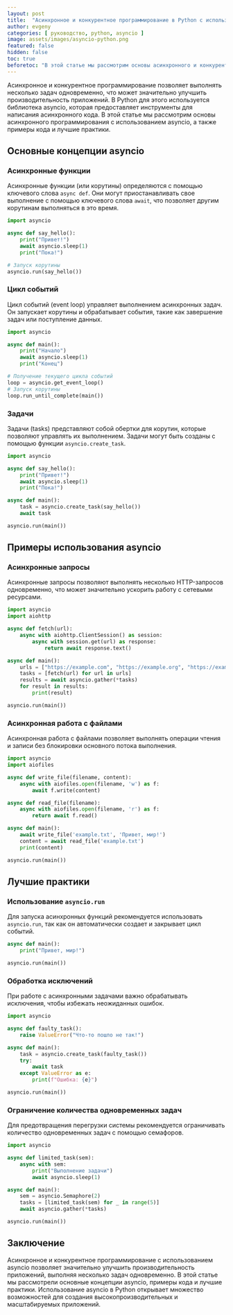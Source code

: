 ```yaml
---
layout: post
title:  "Асинхронное и конкурентное программирование в Python с использованием asyncio"
author: evgeny
categories: [ руководство, python, asyncio ]
image: assets/images/asyncio-python.png
featured: false
hidden: false
toc: true
beforetoc: "В этой статье мы рассмотрим основы асинхронного и конкурентного программирования в Python с использованием библиотеки asyncio. Мы обсудим основные концепции, примеры кода и лучшие практики."
---
```


Асинхронное и конкурентное программирование позволяет выполнять несколько задач одновременно, что может значительно улучшить производительность приложений. В Python для этого используется библиотека asyncio, которая предоставляет инструменты для написания асинхронного кода. В этой статье мы рассмотрим основы асинхронного программирования с использованием asyncio, а также примеры кода и лучшие практики.

## Основные концепции asyncio

### Асинхронные функции

Асинхронные функции (или корутины) определяются с помощью ключевого слова `async def`. Они могут приостанавливать свое выполнение с помощью ключевого слова `await`, что позволяет другим корутинам выполняться в это время.

```python
import asyncio

async def say_hello():
    print("Привет!")
    await asyncio.sleep(1)
    print("Пока!")

# Запуск корутины
asyncio.run(say_hello())
```

### Цикл событий

Цикл событий (event loop) управляет выполнением асинхронных задач. Он запускает корутины и обрабатывает события, такие как завершение задач или поступление данных.

```python
import asyncio

async def main():
    print("Начало")
    await asyncio.sleep(1)
    print("Конец")

# Получение текущего цикла событий
loop = asyncio.get_event_loop()
# Запуск корутины
loop.run_until_complete(main())
```

### Задачи

Задачи (tasks) представляют собой обертки для корутин, которые позволяют управлять их выполнением. Задачи могут быть созданы с помощью функции `asyncio.create_task`.

```python
import asyncio

async def say_hello():
    print("Привет!")
    await asyncio.sleep(1)
    print("Пока!")

async def main():
    task = asyncio.create_task(say_hello())
    await task

asyncio.run(main())
```

## Примеры использования asyncio

### Асинхронные запросы

Асинхронные запросы позволяют выполнять несколько HTTP-запросов одновременно, что может значительно ускорить работу с сетевыми ресурсами.

```python
import asyncio
import aiohttp

async def fetch(url):
    async with aiohttp.ClientSession() as session:
        async with session.get(url) as response:
            return await response.text()

async def main():
    urls = ["https://example.com", "https://example.org", "https://example.net"]
    tasks = [fetch(url) for url in urls]
    results = await asyncio.gather(*tasks)
    for result in results:
        print(result)

asyncio.run(main())
```

### Асинхронная работа с файлами

Асинхронная работа с файлами позволяет выполнять операции чтения и записи без блокировки основного потока выполнения.

```python
import asyncio
import aiofiles

async def write_file(filename, content):
    async with aiofiles.open(filename, 'w') as f:
        await f.write(content)

async def read_file(filename):
    async with aiofiles.open(filename, 'r') as f:
        return await f.read()

async def main():
    await write_file('example.txt', 'Привет, мир!')
    content = await read_file('example.txt')
    print(content)

asyncio.run(main())
```

## Лучшие практики

### Использование `asyncio.run`

Для запуска асинхронных функций рекомендуется использовать `asyncio.run`, так как он автоматически создает и закрывает цикл событий.

```python
async def main():
    print("Привет, мир!")

asyncio.run(main())
```

### Обработка исключений

При работе с асинхронными задачами важно обрабатывать исключения, чтобы избежать неожиданных ошибок.

```python
import asyncio

async def faulty_task():
    raise ValueError("Что-то пошло не так!")

async def main():
    task = asyncio.create_task(faulty_task())
    try:
        await task
    except ValueError as e:
        print(f"Ошибка: {e}")

asyncio.run(main())
```

### Ограничение количества одновременных задач

Для предотвращения перегрузки системы рекомендуется ограничивать количество одновременных задач с помощью семафоров.

```python
import asyncio

async def limited_task(sem):
    async with sem:
        print("Выполнение задачи")
        await asyncio.sleep(1)

async def main():
    sem = asyncio.Semaphore(2)
    tasks = [limited_task(sem) for _ in range(5)]
    await asyncio.gather(*tasks)

asyncio.run(main())
```

## Заключение

Асинхронное и конкурентное программирование с использованием asyncio позволяет значительно улучшить производительность приложений, выполняя несколько задач одновременно. В этой статье мы рассмотрели основные концепции asyncio, примеры кода и лучшие практики. Использование asyncio в Python открывает множество возможностей для создания высокопроизводительных и масштабируемых приложений.